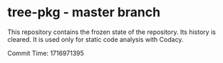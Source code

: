 # tree-pkg - master branch

This repository contains the frozen state of the repository.
Its history is cleared. It is used only for static code
analysis with Codacy.

Commit Time: 1716971395